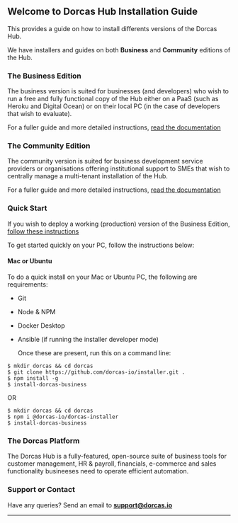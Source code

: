 ## Welcome to Dorcas Hub Installation Guide

This provides a guide on how to install differents versions of the Dorcas Hub.

We have installers and guides on both **Business** and **Community** editions of the Hub.

### The Business Edition

The business version is suited for businesses (and developers) who wish to run a free and fully functional copy of the Hub either on a PaaS (such as Heroku and Digital Ocean) or on their local PC (in the case of developers that wish to evaluate).

For a fuller guide and more detailed instructions, [read the documentation](https://github.com/dorcas-io/installer/wiki/Business)

### The Community Edition

The community version is suited for business development service providers or organisations offering institutional support to SMEs that wish to centrally manage a multi-tenant installation of the Hub.

For a fuller guide and more detailed instructions, [read the documentation](https://github.com/dorcas-io/installer/wiki/Community)

### Quick Start

If you wish to deploy a working (production) version of the Business Edition, [follow these instructions](https://github.com/dorcas-io/installer/wiki/Business)

To get started quickly on your PC, follow the instructions below:

#### Mac or Ubuntu

To do a quick install on your Mac or Ubuntu PC, the following are requirements:

- Git
- Node & NPM
- Docker Desktop
- Ansible (if running the installer developer mode)

  Once these are present, run this on a command line:

```
$ mkdir dorcas && cd dorcas
$ git clone https://github.com/dorcas-io/installer.git .
$ npm install -g
$ install-dorcas-business
```

OR

```
$ mkdir dorcas && cd dorcas
$ npm i @dorcas-io/dorcas-installer
$ install-dorcas-business
```

<!--$ curl -o dorcas-installer https://raw.githubusercontent.com/dorcas-io/installer/main/installer-business.sh-->

### The Dorcas Platform

The Dorcas Hub is a fully-featured, open-source suite of business tools for customer management, HR & payroll, financials, e-commerce and sales functionality busineeses need to operate efficient automation.

<!--For developer guidance, see the [documentation](https://github.com/dorcas-io/docs/wiki/).-->

### Support or Contact

Have any queries? Send an email to **support@dorcas.io** <!--or [visit the website](https://dorcas.io) and we’ll help you.-->

---
